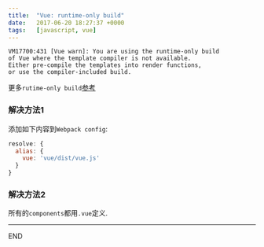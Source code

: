 ```yaml
---
title:  "Vue: runtime-only build"
date:   2017-06-20 18:27:37 +0000
tags:   [javascript, vue]
---
```

```
VM17700:431 [Vue warn]: You are using the runtime-only build
of Vue where the template compiler is not available.
Either pre-compile the templates into render functions, 
or use the compiler-included build.
```
更多`rutime-only build`[参考](https://github.com/vuejs/vue/issues/2873)

### 解决方法1
添加如下内容到`Webpack config`:
```js
resolve: {
  alias: {
    vue: 'vue/dist/vue.js'
  }
}
```
### 解决方法2
所有的`components`都用`.vue`定义.

---
END
